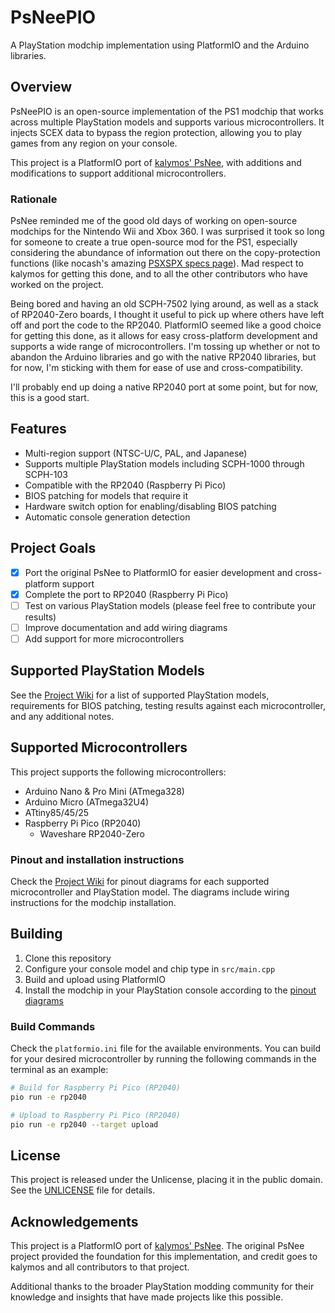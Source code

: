 # PsNeePIO

A PlayStation modchip implementation using PlatformIO and the Arduino libraries.

## Overview

PsNeePIO is an open-source implementation of the PS1 modchip that works across multiple PlayStation models and supports various microcontrollers. It injects SCEX data to bypass the region protection, allowing you to play games from any region on your console.

This project is a PlatformIO port of [kalymos' PsNee](https://github.com/kalymos/PsNee), with additions and modifications to support additional microcontrollers.

### Rationale

PsNee reminded me of the good old days of working on open-source modchips for the Nintendo Wii and Xbox 360. I was surprised it took so long for someone to create a true open-source mod for the PS1, especially considering the abundance of information out there on the copy-protection functions (like nocash's amazing [PSXSPX specs page](https://problemkaputt.de/psx-spx.htm#cdromprotectionmodchips)). Mad respect to kalymos for getting this done, and to all the other contributors who have worked on the project.

Being bored and having an old SCPH-7502 lying around, as well as a stack of RP2040-Zero boards, I thought it useful to pick up where others have left off and port the code to the RP2040. PlatformIO seemed like a good choice for getting this done, as it allows for easy cross-platform development and supports a wide range of microcontrollers. I'm tossing up whether or not to abandon the Arduino libraries and go with the native RP2040 libraries, but for now, I'm sticking with them for ease of use and cross-compatibility. 

I'll probably end up doing a native RP2040 port at some point, but for now, this is a good start.

## Features

- Multi-region support (NTSC-U/C, PAL, and Japanese)
- Supports multiple PlayStation models including SCPH-1000 through SCPH-103
- Compatible with the RP2040 (Raspberry Pi Pico)
- BIOS patching for models that require it
- Hardware switch option for enabling/disabling BIOS patching
- Automatic console generation detection

## Project Goals

- [x] Port the original PsNee to PlatformIO for easier development and cross-platform support
- [x] Complete the port to RP2040 (Raspberry Pi Pico)
- [ ] Test on various PlayStation models (please feel free to contribute your results)
- [ ] Improve documentation and add wiring diagrams
- [ ] Add support for more microcontrollers

## Supported PlayStation Models

See the [Project Wiki](https://github.com/nmanzi/PsNeePIO/wiki) for a list of supported PlayStation models, requirements for BIOS patching, testing results against each microcontroller, and any additional notes.

## Supported Microcontrollers
This project supports the following microcontrollers:
- Arduino Nano & Pro Mini (ATmega328)
- Arduino Micro (ATmega32U4)
- ATtiny85/45/25
- Raspberry Pi Pico (RP2040)
  - Waveshare RP2040-Zero

### Pinout and installation instructions

Check the [Project Wiki](https://github.com/nmanzi/PsNeePIO/wiki) for pinout diagrams for each supported microcontroller and PlayStation model. The diagrams include wiring instructions for the modchip installation.

## Building

1. Clone this repository
2. Configure your console model and chip type in `src/main.cpp`
3. Build and upload using PlatformIO
4. Install the modchip in your PlayStation console according to the [pinout diagrams](https://github.com/nmanzi/PsNeePIO/wiki)

### Build Commands

Check the `platformio.ini` file for the available environments. You can build for your desired microcontroller by running the following commands in the terminal as an example:

```bash
# Build for Raspberry Pi Pico (RP2040)
pio run -e rp2040

# Upload to Raspberry Pi Pico (RP2040)
pio run -e rp2040 --target upload
```

## License

This project is released under the Unlicense, placing it in the public domain. See the [UNLICENSE](UNLICENSE) file for details.

## Acknowledgements

This project is a PlatformIO port of [kalymos' PsNee](https://github.com/kalymos/PsNee). The original PsNee project provided the foundation for this implementation, and credit goes to kalymos and all contributors to that project.

Additional thanks to the broader PlayStation modding community for their knowledge and insights that have made projects like this possible.
